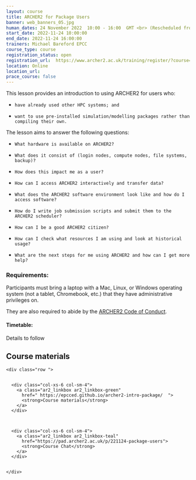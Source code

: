 ```yaml
---
layout: course
title: ARCHER2 for Package Users
banner: web_banners_05.jpg 
human_dates: 24 November 2022  10:00 - 16:00  GMT <br> (Rescheduled from 13th October)
start_date: 2022-11-24 10:00:00
end_date: 2022-11-24 16:00:00
trainers: Michael Bareford EPCC
course_type: course
registration_status: open
registration_url:  https://www.archer2.ac.uk/training/register/?course=221124-package-users
location: Online
location_url:
prace_course: false
---
```


This lesson provides an introduction to using ARCHER2 for users who:

-     have already used other HPC systems; and
-     want to use pre-installed simulation/modelling packages rather than compiling their own.

The lesson aims to answer the following questions:

-     What hardware is available on ARCHER2?
-     What does it consist of (login nodes, compute nodes, file systems, backup)?
-     How does this impact me as a user?
-     How can I access ARCHER2 interactively and transfer data?
-     What does the ARCHER2 software environment look like and how do I access software?
-     How do I write job submission scripts and submit them to the ARCHER2 scheduler?
-     How can I be a good ARCHER2 citizen?
-     How can I check what resources I am using and look at historical usage?
-     What are the next steps for me using ARCHER2 and how can I get more help?


### Requirements:

Participants must bring a laptop with a Mac, Linux, or Windows operating system (not a tablet, Chromebook, etc.) that they have administrative privileges on.

They are also required to abide by the [ARCHER2  Code of Conduct](../../../about/policies/code-of-conduct.html). 


#### Timetable:

Details to follow

<section id="service">



<h2><a name="materials">Course materials</a></h2>



    <div class="row ">	

		
      <div class="col-xs-6 col-sm-4">
        <a class="ar2_linkbox ar2_linkbox-green" 
          href=" https://epcced.github.io/archer2-intro-package/  ">
          <strong>Course materials</strong>         
        </a>
      </div>



      <div class="col-xs-6 col-sm-4">
        <a class="ar2_linkbox ar2_linkbox-teal" 
          href="https://pad.archer2.ac.uk/p/221124-package-users">
          <strong>Course Chat</strong>       
        </a>
      </div>
		

 	</div>
		
		
					


<!-- 		
<h2><a name="videos">Videos</a></h2>

<h3>Session 1</h3>

<div>
	<iframe title="Video" width="560" height="315" src="https://www.youtube.com/embed/xxxxxxxxxxx" frameborder="0" allow="accelerometer; autoplay; encrypted-media; gyroscope; picture-in-picture" allowfullscreen></iframe>
</div>

 -->





<!-- 
<h2><a name="feedback">Feedback</a></h2>


    <div class="row ">	

      <div class="col-xs-6 col-sm-4">
        <a class="ar2_linkbox ar2_linkbox-teal" 

           href="../../feedback/?course=221124-package-users" 


		>
          <strong>Feedback</strong><br/>
          Please let us know what was great about this course and anything we can improve
        </a>
      </div>
    </div>
		
 -->		

 
</section>


